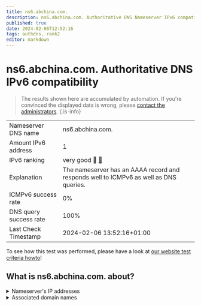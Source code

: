 ```yaml
---
title: ns6.abchina.com.
description: ns6.abchina.com. Authoritative DNS Nameserver IPv6 compatibility
published: true
date: 2024-02-06T12:52:16
tags: authdns, rank2
editor: markdown
---
```


# ns6.abchina.com. Authoritative DNS IPv6 compatibility

> The results shown here are accumulated by automation. If you're convinced the displayed data is wrong, please [contact the administrators](/howto/chat). 
{.is-info}




|   |   |
| - | - |
| Nameserver DNS name | ns6.abchina.com.
| Amount IPv6 address | 1
| IPv6 ranking | very good :2nd_place_medal: [🔗](/howto/ranking) |
| Explanation | The nameserver has an AAAA record and responds well to ICMPv6 as well as DNS queries. |
| ICMPv6 success rate | 0%|
| DNS query success rate | 100% |
| Last Check Timestamp | 2024-02-06 13:52:16+01:00 |

To see how this test was performed, please have a look at [our website test criteria howto](/howto/testcriteria/authdns)!


## What is ns6.abchina.com. about?




<details>
<summary>Nameserver's IP addresses</summary>

2408:860c:0:3b::7

</details>



<details>
<summary>Associated domain names</summary>

www.abchina.com

</details>
